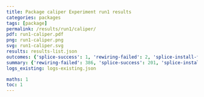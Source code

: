 ```yaml
---
title: Package caliper Experiment run1 results
categories: packages
tags: [package]
permalink: /results/run1/caliper/
pdf: run1-caliper.pdf
png: run1-caliper.png
svg: run1-caliper.svg
results: results-list.json
outcomes: {'splice-success': 1, 'rewiring-failed': 2, 'splice-install-failed': 3, 'splice-failed': 4, 'package-install-failed': 5, 'splice-concretization-failed': 6}
summary: {'rewiring-failed': 386, 'splice-success': 201, 'splice-install-failed': 70, 'splice-failed': 111, 'package-install-failed': 46, 'splice-concretization-failed': 2, 'success-no-prediction': 0, 'predictions': {'spack-test': 199, 'symbolator': 74, 'libabigail': 72}, 'no-results-generated': 13, 'results-generated': 78, 'total-runs': 91}
logs_existing: logs-existing.json

maths: 1
toc: 1
---
```

